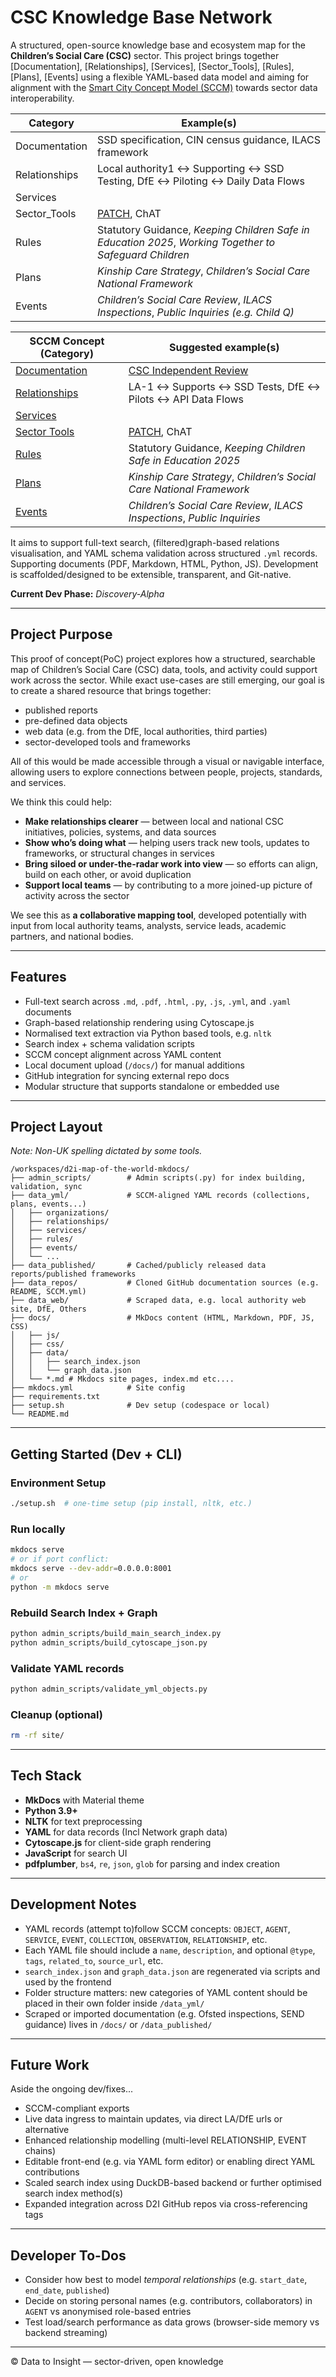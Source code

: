 # CSC Knowledge Base Network

A structured, open-source knowledge base and ecosystem map for the **Children’s Social Care (CSC)** sector. This project brings together [Documentation], [Relationships], [Services], [Sector_Tools], [Rules], [Plans], [Events] using a flexible YAML-based data model and aiming for alignment with the [Smart City Concept Model (SCCM)](http://www.smartcityconceptmodel.com/) towards sector data interoperability.

| Category        | Example(s)                                                                                      |
|----------------|--------------------------------------------------------------------------------------------------|
| Documentation  | SSD specification, CIN census guidance, ILACS framework                                         |
| Relationships  | Local authority1 ↔ Supporting ↔ SSD Testing, DfE ↔ Piloting ↔ Daily Data Flows                               |
| Services       |                                 |
| Sector_Tools   | [PATCH](https://www.datatoinsight.org/patch), ChAT                            |
| Rules          | Statutory Guidance, *Keeping Children Safe in Education 2025*, *Working Together to Safeguard Children* |
| Plans          | *Kinship Care Strategy*, *Children’s Social Care National Framework* |
| Events         | *Children’s Social Care Review*, *ILACS Inspections*, *Public Inquiries (e.g. Child Q)*         |

| SCCM Concept (Category)                                                                 | Suggested example(s)                                                                                      |
|-----------------------------------------------------------------------------------------|--------------------------------------------------------------------------------------------------|
| [Documentation](http://www.smartcityconceptmodel.com/index.php?Action=ShowModel&Id=10) | [CSC Independent Review](https://assets.publishing.service.gov.uk/media/640a17f28fa8f5560820da4b/Independent_review_of_children_s_social_care_-_Final_report.pdf)                                         |
| [Relationships](http://www.smartcityconceptmodel.com/index.php?Action=ShowModel&Id=10) | LA-1 ↔ Supports ↔ SSD Tests, DfE ↔ Pilots ↔ API Data Flows                                      |
| [Services](http://www.smartcityconceptmodel.com/index.php?Action=ShowModel&Id=10)      |                                 |
| [Sector Tools](http://www.smartcityconceptmodel.com/index.php?Action=ShowModel&Id=10)  | [PATCH](https://www.datatoinsight.org/patch), ChAT                            |
| [Rules](http://www.smartcityconceptmodel.com/index.php?Action=ShowConcept&Id=175)      | Statutory Guidance, *Keeping Children Safe in Education 2025* |
| [Plans](http://www.smartcityconceptmodel.com/index.php?Action=ShowConcept&Id=177)      | *Kinship Care Strategy*, *Children’s Social Care National Framework* |
| [Events](http://www.smartcityconceptmodel.com/index.php?Action=ShowModel&Id=10)        | *Children’s Social Care Review*, *ILACS Inspections*, *Public Inquiries*         |


It aims to support full-text search, (filtered)graph-based relations visualisation, and YAML schema validation across structured `.yml` records. Supporting documents (PDF, Markdown, HTML, Python, JS). Development is scaffolded/designed to be extensible, transparent, and Git-native.

**Current Dev Phase:** *Discovery-Alpha*

---

## Project Purpose

This proof of concept(PoC) project explores how a structured, searchable map of Children’s Social Care (CSC) data, tools, and activity could support work across the sector. While exact use-cases are still emerging, our goal is to create a shared resource that brings together:

- published reports  
- pre-defined data objects  
- web data (e.g. from the DfE, local authorities, third parties)  
- sector-developed tools and frameworks  

All of this would be made accessible through a visual or navigable interface, allowing users to explore connections between people, projects, standards, and services.

We think this could help:

- **Make relationships clearer** — between local and national CSC initiatives, policies, systems, and data sources  
- **Show who’s doing what** — helping users track new tools, updates to frameworks, or structural changes in services  
- **Bring siloed or under-the-radar work into view** — so efforts can align, build on each other, or avoid duplication  
- **Support local teams** — by contributing to a more joined-up picture of activity across the sector  

We see this as **a collaborative mapping tool**, developed potentially with input from local authority teams, analysts, service leads, academic partners, and national bodies.

---

## Features

- Full-text search across `.md`, `.pdf`, `.html`, `.py`, `.js`, `.yml`, and `.yaml` documents
- Graph-based relationship rendering using Cytoscape.js
- Normalised text extraction via Python based tools, e.g. `nltk`
- Search index + schema validation scripts
- SCCM concept alignment across YAML content
- Local document upload (`/docs/`) for manual additions
- GitHub integration for syncing external repo docs
- Modular structure that supports standalone or embedded use

---

## Project Layout

*Note: Non-UK spelling dictated by some tools.* 

```
/workspaces/d2i-map-of-the-world-mkdocs/
├── admin_scripts/        # Admin scripts(.py) for index building, validation, sync
├── data_yml/             # SCCM-aligned YAML records (collections, plans, events...)
│   ├── organizations/
│   ├── relationships/
│   ├── services/
│   ├── rules/
│   ├── events/
│   └── ...
├── data_published/       # Cached/publicly released data reports/published frameworks
├── data_repos/           # Cloned GitHub documentation sources (e.g. README, SCCM.yml)
├── data_web/             # Scraped data, e.g. local authority web site, DfE, Others
├── docs/                 # MkDocs content (HTML, Markdown, PDF, JS, CSS)
│   ├── js/
│   ├── css/
│   ├── data/
│   │   ├── search_index.json
│   │   └── graph_data.json
│   └── *.md # Mkdocs site pages, index.md etc.... 
├── mkdocs.yml            # Site config
├── requirements.txt
├── setup.sh              # Dev setup (codespace or local)
└── README.md
```

---

## Getting Started (Dev + CLI)

### Environment Setup

```bash
./setup.sh  # one-time setup (pip install, nltk, etc.)
```

### Run locally

```bash
mkdocs serve
# or if port conflict:
mkdocs serve --dev-addr=0.0.0.0:8001
# or 
python -m mkdocs serve

```

### Rebuild Search Index + Graph

```bash
python admin_scripts/build_main_search_index.py
python admin_scripts/build_cytoscape_json.py
```

### Validate YAML records

```bash
python admin_scripts/validate_yml_objects.py
```

### Cleanup (optional)

```bash
rm -rf site/
```

---

## Tech Stack

- **MkDocs** with Material theme
- **Python 3.9+**
- **NLTK** for text preprocessing
- **YAML** for data records (Incl Network graph data)
- **Cytoscape.js** for client-side graph rendering
- **JavaScript** for search UI
- **pdfplumber**, `bs4`, `re`, `json`, `glob` for parsing and index creation

---

## Development Notes

- YAML records (attempt to)follow SCCM concepts: `OBJECT`, `AGENT`, `SERVICE`, `EVENT`, `COLLECTION`, `OBSERVATION`, `RELATIONSHIP`, etc.
- Each YAML file should include a `name`, `description`, and optional `@type`, `tags`, `related_to`, `source_url`, etc.
- `search_index.json` and `graph_data.json` are regenerated via scripts and used by the frontend
- Folder structure matters: new categories of YAML content should be placed in their own folder inside `/data_yml/`
- Scraped or imported documentation (e.g. Ofsted inspections, SEND guidance) lives in `/docs/` or `/data_published/`

---

## Future Work

Aside the ongoing dev/fixes... 

- SCCM-compliant exports
- Live data ingress to maintain updates, via direct LA/DfE urls or alternative
- Enhanced relationship modelling (multi-level RELATIONSHIP, EVENT chains)
- Editable front-end (e.g. via YAML form editor) or enabling direct YAML contributions
- Scaled search index using DuckDB-based backend or further optimised search index method(s)
- Expanded integration across D2I GitHub repos via cross-referencing tags

---

## Developer To-Dos

- Consider how best to model *temporal relationships* (e.g. `start_date`, `end_date`, `published`)
- Decide on storing personal names (e.g. contributors, collaborators) in `AGENT` vs anonymised role-based entries
- Test load/search performance as data grows (browser-side memory vs backend streaming)

---

© Data to Insight — sector-driven, open knowledge 

